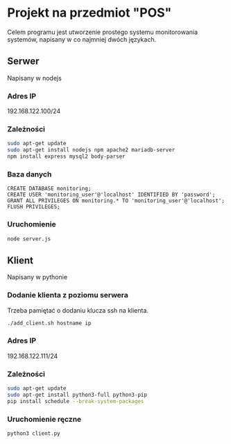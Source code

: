 # Projekt na przedmiot "POS"

Celem programu jest utworzenie prostego systemu monitorowania systemów, napisany w co najmniej dwóch językach. 

## Serwer
Napisany w nodejs

### Adres IP
192.168.122.100/24

### Zależności
```bash
sudo apt-get update
sudo apt-get install nodejs npm apache2 mariadb-server
npm install express mysql2 body-parser
```
### Baza danych

```mysql
CREATE DATABASE monitoring;
CREATE USER 'monitoring_user'@'localhost' IDENTIFIED BY 'password';
GRANT ALL PRIVILEGES ON monitoring.* TO 'monitoring_user'@'localhost';
FLUSH PRIVILEGES;
```

### Uruchomienie
```bash
node server.js
```

## Klient
Napisany w pythonie

### Dodanie klienta z poziomu serwera
Trzeba pamiętać o dodaniu klucza ssh na klienta. 
```bash
./add_client.sh hostname ip
```

### Adres IP
192.168.122.111/24

### Zależności
```bash
sudo apt-get update
sudo apt-get install python3-full python3-pip
pip install schedule --break-system-packages
```

### Uruchomienie ręczne
```bash
python3 client.py
```